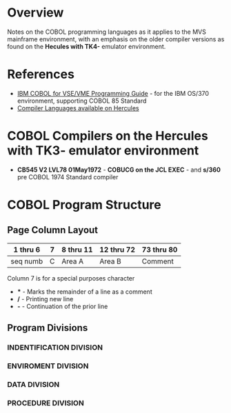 # Overview

Notes on the COBOL programming languages as it applies to the MVS mainframe environment, with an emphasis on the older compiler versions as found on the **Hecules with TK4-** emulator environment.

# References

* [IBM COBOL for VSE/VME Programming Guide](http://publibz.boulder.ibm.com/cgi-bin/bookmgr_OS390/download/IGYVA002.pdf?DT=20041222113748) - for the IBM OS/370 environment, supporting COBOL 85 Standard
* [Compiler Languages available on Hercules](http://www.jaymoseley.com/hercules/compilers/list_of.htm)

# COBOL Compilers on the **Hercules with TK3-** emulator environment

* **CB545 V2 LVL78 01May1972** - **COBUCG on the JCL EXEC** - and **s/360** pre COBOL 1974 Standard compiler

# COBOL Program Structure

## Page Column Layout

1 thru 6 | 7 | 8 thru 11 | 12 thru 72 | 73 thru 80
---------|---|-----------|------------|-----------
seq numb | C | Area A    | Area B     | Comment

Column 7 is for a special purposes character
* **\*** - Marks the remainder of a line as a comment
* **/** - Printing new line
* **-** - Continuation of the prior line

## Program Divisions

### INDENTIFICATION DIVISION

### ENVIROMENT DIVISION

### DATA DIVISION

### PROCEDURE DIVISION
